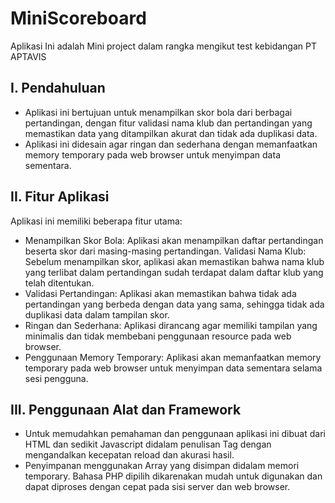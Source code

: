 # MiniScoreboard

Aplikasi Ini adalah Mini project dalam rangka mengikut test kebidangan PT APTAVIS
## I. Pendahuluan 
- Aplikasi ini bertujuan untuk menampilkan skor bola dari berbagai pertandingan, dengan fitur validasi nama klub dan pertandingan yang memastikan data yang ditampilkan akurat dan tidak ada duplikasi data. 
- Aplikasi ini didesain agar ringan dan sederhana dengan memanfaatkan memory temporary pada web browser untuk menyimpan data sementara.

## II. Fitur Aplikasi
Aplikasi ini memiliki beberapa fitur utama:
- Menampilkan Skor Bola: Aplikasi akan menampilkan daftar pertandingan beserta skor dari masing-masing pertandingan.
Validasi Nama Klub: Sebelum menampilkan skor, aplikasi akan memastikan bahwa nama klub yang terlibat dalam pertandingan sudah terdapat dalam daftar klub yang telah ditentukan.
- Validasi Pertandingan: Aplikasi akan memastikan bahwa tidak ada pertandingan yang berbeda dengan data yang sama, sehingga tidak ada duplikasi data dalam tampilan skor.
- Ringan dan Sederhana: Aplikasi dirancang agar memiliki tampilan yang minimalis dan tidak membebani penggunaan resource pada web browser.
- Penggunaan Memory Temporary: Aplikasi akan memanfaatkan memory temporary pada web browser untuk menyimpan data sementara selama sesi pengguna.

## III. Penggunaan Alat dan Framework
- Untuk memudahkan pemahaman dan penggunaan aplikasi ini dibuat dari HTML dan sedikit Javascript didalam penulisan Tag dengan mengandalkan kecepatan reload dan akurasi hasil.
- Penyimpanan menggunakan Array yang disimpan didalam memori temporary. Bahasa PHP dipilih dikarenakan mudah untuk digunakan dan dapat diproses dengan cepat pada sisi server dan web browser.

